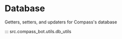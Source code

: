 # Database

Getters, setters, and updaters for Compass's database

::: src.compass_bot.utils.db_utils
